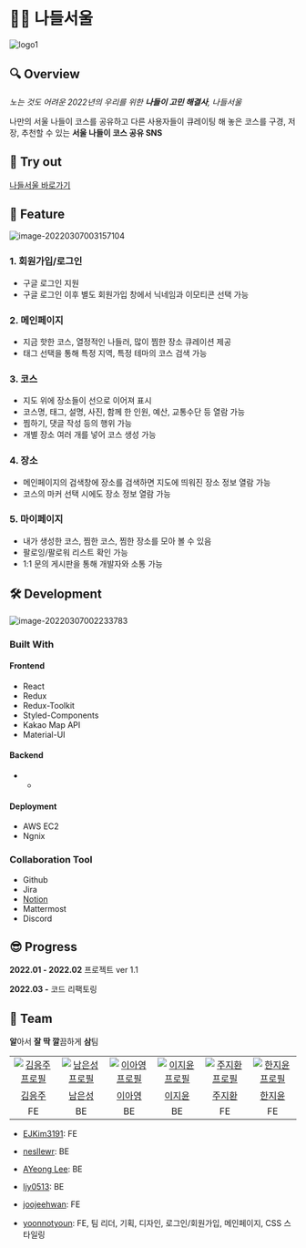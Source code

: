 # 🚵‍♂️ 나들서울

![logo1](https://user-images.githubusercontent.com/87463504/157665393-4e8397f0-1f5d-489e-9627-d00126f67e71.png)

## 🔍 Overview

_노는 것도 어려운 2022년의 우리를 위한 **나들이 고민 해결사**, 나들서울_

나만의 서울 나들이 코스를 공유하고 다른 사용자들이 큐레이팅 해 놓은 코스를 구경, 저장, 추천할 수 있는 **서울 나들이 코스 공유 SNS**

## 🎈 Try out

[나들서울 바로가기](http://nadeulseoul.ga/)

## 👀 Feature

![image-20220307003157104](https://user-images.githubusercontent.com/87463504/157665489-897099b0-6c6d-4658-a2e8-f576a5b7d7c5.png)

### 1. 회원가입/로그인

- 구글 로그인 지원
- 구글 로그인 이후 별도 회원가입 창에서 닉네임과 이모티콘 선택 가능

### 2. 메인페이지

- 지금 핫한 코스, 열정적인 나들러, 많이 찜한 장소 큐레이션 제공
- 태그 선택을 통해 특정 지역, 특정 테마의 코스 검색 가능

### 3. 코스

- 지도 위에 장소들이 선으로 이어져 표시
- 코스명, 태그, 설명, 사진, 함께 한 인원, 예산, 교통수단 등 열람 가능
- 찜하기, 댓글 작성 등의 행위 가능
- 개별 장소 여러 개를 넣어 코스 생성 가능

### 4. 장소

- 메인페이지의 검색창에 장소를 검색하면 지도에 띄워진 장소 정보 열람 가능
- 코스의 마커 선택 시에도 장소 정보 열람 가능

### 5. 마이페이지

- 내가 생성한 코스, 찜한 코스, 찜한 장소를 모아 볼 수 있음
- 팔로잉/팔로워 리스트 확인 가능
- 1:1 문의 게시판을 통해 개발자와 소통 가능

## 🛠 Development

![image-20220307002233783](https://user-images.githubusercontent.com/87463504/157665528-45e2e077-d396-4803-b8da-abea02ca1f03.png)

### Built With

#### Frontend

- React
- Redux
- Redux-Toolkit
- Styled-Components
- Kakao Map API
- Material-UI

#### Backend

- -

#### Deployment

- AWS EC2
- Ngnix

### Collaboration Tool

- Github
- Jira
- [Notion](https://polite-story-ce6.notion.site/76a2a331b38c4aea90f0477a14e3be83)
- Mattermost
- Discord

## 😎 Progress

**2022.01 - 2022.02** 프로젝트 ver 1.1

**2022.03 -** 코드 리팩토링

## 👫 Team

**알**아서 **잘 딱 깔**끔하게 **삼**팀

<table>
  <tr>
    <td align="center">
      <a href="https://github.com/EJKim3191">
        <img src="https://avatars.githubusercontent.com/u/95759697?v=4" alt="김응주 프로필" />
      </a>
    </td>
    <td align="center">
      <a href="https://github.com/nesllewr">
        <img src="https://avatars.githubusercontent.com/u/41321080?v=4" alt="남은성 프로필" />
      </a>
    </td>
    <td align="center">
      <a href="https://github.com/dgh03207">
        <img src="https://avatars.githubusercontent.com/u/58917737?v=4" alt="이아영 프로필" />
      </a>
    </td>
    <td align="center">
      <a href="https://github.com/ljy0513">
        <img src="https://avatars.githubusercontent.com/u/75081694?v=4" alt="이지윤 프로필" />
      </a>
    </td>
    <td align="center">
      <a href="https://github.com/joojeehwan">
        <img src="https://avatars.githubusercontent.com/u/62932147?v=4" alt="주지환 프로필" />
      </a>
    </td>
    <td align="center">
      <a href="https://github.com/yoonnotyoun">
        <img src="https://avatars.githubusercontent.com/u/87463504?v=4" alt="한지윤 프로필" />
      </a>
    </td>
  </tr>
  <tr>
    <td align="center">
      <a href="https://github.com/EJKim3191">
        김응주
      </a>
    </td>
    <td align="center">
      <a href="https://github.com/nesllewr">
        남은성
      </a>
    </td>
    <td align="center">
      <a href="https://github.com/dgh03207">
        이아영
      </a>
    </td>
    <td align="center">
      <a href="https://github.com/ljy0513">
        이지윤
      </a>
    </td>
    <td align="center">
      <a href="https://github.com/joojeehwan">
        주지환
      </a>
    </td>
    <td align="center">
      <a href="https://github.com/yoonnotyoun">
        한지윤
      </a>
    </td>
  </tr>
  <tr>
    <td align="center">
        FE
    </td>
    <td align="center">
        BE
    </td>
    <td align="center">
        BE
    </td>
    <td align="center">
        BE
    </td>
    <td align="center">
        FE
    </td>
    <td align="center">
        FE
    </td>
  </tr>
</table>

- [EJKim3191](https://github.com/EJKim3191): FE

- [nesllewr](https://github.com/nesllewr): BE
- [AYeong Lee](https://github.com/dgh03207): BE
- [ljy0513](https://github.com/ljy0513): BE
- [joojeehwan](https://github.com/joojeehwan): FE
- [yoonnotyoun](https://github.com/yoonnotyoun): FE, 팀 리더, 기획, 디자인, 로그인/회원가입, 메인페이지, CSS 스타일링
